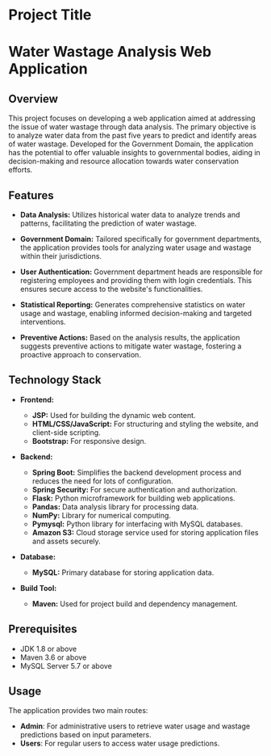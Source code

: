 # Project Title

# Water Wastage Analysis Web Application

## Overview

This project focuses on developing a web application aimed at addressing the issue of water wastage through data analysis. The primary objective is to analyze water data from the past five years to predict and identify areas of water wastage. Developed for the Government Domain, the application has the potential to offer valuable insights to governmental bodies, aiding in decision-making and resource allocation towards water conservation efforts.

## Features

- **Data Analysis:** Utilizes historical water data to analyze trends and patterns, facilitating the prediction of water wastage.
  
- **Government Domain:** Tailored specifically for government departments, the application provides tools for analyzing water usage and wastage within their jurisdictions.

- **User Authentication:** Government department heads are responsible for registering employees and providing them with login credentials. This ensures secure access to the website's functionalities.

- **Statistical Reporting:** Generates comprehensive statistics on water usage and wastage, enabling informed decision-making and targeted interventions.

- **Preventive Actions:** Based on the analysis results, the application suggests preventive actions to mitigate water wastage, fostering a proactive approach to conservation.


## Technology Stack
- **Frontend:**
  - **JSP:** Used for building the dynamic web content.
  - **HTML/CSS/JavaScript:** For structuring and styling the website, and client-side scripting.
  - **Bootstrap:** For responsive design.

- **Backend:**
  - **Spring Boot:** Simplifies the backend development process and reduces the need for lots of configuration.
  - **Spring Security:** For secure authentication and authorization.
  - **Flask:** Python microframework for building web applications.
  - **Pandas:** Data analysis library for processing data.
  - **NumPy:** Library for numerical computing.
  - **Pymysql:** Python library for interfacing with MySQL databases.
   - **Amazon S3:** Cloud storage service used for storing application files and assets securely.

- **Database:**
  - **MySQL:** Primary database for storing application data.

- **Build Tool:**
  - **Maven:** Used for project build and dependency management.

## Prerequisites
- JDK 1.8 or above
- Maven 3.6 or above
- MySQL Server 5.7 or above

## Usage

The application provides two main routes:
- **Admin**: For administrative users to retrieve water usage and wastage predictions based on input parameters.
- **Users**: For regular users to access water usage predictions.
